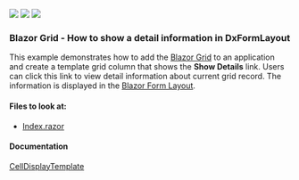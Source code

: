 <!-- default badges list -->
![](https://img.shields.io/endpoint?url=https://codecentral.devexpress.com/api/v1/VersionRange/198059517/22.1.2%2B)
[![](https://img.shields.io/badge/Open_in_DevExpress_Support_Center-FF7200?style=flat-square&logo=DevExpress&logoColor=white)](https://supportcenter.devexpress.com/ticket/details/T802161)
[![](https://img.shields.io/badge/📖_How_to_use_DevExpress_Examples-e9f6fc?style=flat-square)](https://docs.devexpress.com/GeneralInformation/403183)
<!-- default badges end -->

### Blazor Grid - How to show a detail information in DxFormLayout

This example demonstrates how to add the [Blazor Grid](https://docs.devexpress.com/Blazor/403143/grid) to an application and create a template grid column that shows the **Show Details** link. Users can click this link to view detail information about current grid record. The information is displayed in the [Blazor Form Layout](https://docs.devexpress.com/Blazor/DevExpress.Blazor.DxFormLayout).

<!-- default file list -->
#### Files to look at:

* [Index.razor](./CS/GridShowDetailInformation/Pages/Index.razor)
<!-- default file list end -->

#### Documentation

[CellDisplayTemplate](https://docs.devexpress.com/Blazor/DevExpress.Blazor.DxGridDataColumn.CellDisplayTemplate)
